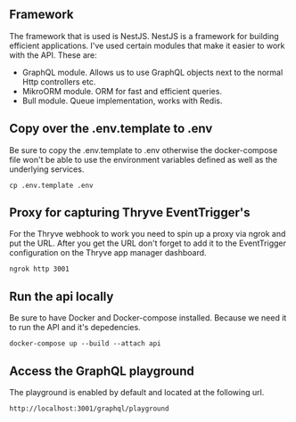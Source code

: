 ## Framework

The framework that is used is NestJS.
NestJS is a framework for building efficient applications.
I've used certain modules that make it easier to work with the API.
These are:

- GraphQL module. Allows us to use GraphQL objects next to the normal Http controllers etc.
- MikroORM module. ORM for fast and efficient queries.
- Bull module. Queue implementation, works with Redis.

## Copy over the .env.template to .env

Be sure to copy the .env.template to .env otherwise the docker-compose file won't be able to use the environment variables defined as well as the underlying services.

```
cp .env.template .env
```

## Proxy for capturing Thryve EventTrigger's

For the Thryve webhook to work you need to spin up a proxy via ngrok and put the URL.
After you get the URL don't forget to add it to the EventTrigger configuration on the Thryve app manager dashboard.

```
ngrok http 3001
```

## Run the api locally

Be sure to have Docker and Docker-compose installed. Because we need it to run the API and it's depedencies.

```
docker-compose up --build --attach api
```

## Access the GraphQL playground

The playground is enabled by default and located at the following url.

```
http://localhost:3001/graphql/playground
```
